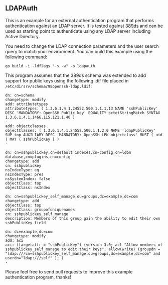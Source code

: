 ## LDAPAuth

This is an example for an external authentication program that performs authentication against an LDAP server.
It is tested against [389ds](https://directory.fedoraproject.org/) and can be used as starting point to authenticate using any LDAP server including Active Directory.

You need to change the LDAP connection parameters and the user search query to match your environment.
You can build this example using the following command:

```
go build -i -ldflags "-s -w" -o ldapauth
```

This program assumes that the 389ds schema was extended to add support for public keys using the following ldif file placed in `/etc/dirsrv/schema/98openssh-ldap.ldif`:

```
dn: cn=schema
changetype: modify
add: attributetypes
attributetypes: ( 1.3.6.1.4.1.24552.500.1.1.1.13 NAME 'sshPublicKey' DESC 'MANDATORY: OpenSSH Public key' EQUALITY octetStringMatch SYNTAX 1.3.6.1.4.1.1466.115.121.1.40 )
-
add: objectclasses
objectClasses: ( 1.3.6.1.4.1.24552.500.1.1.2.0 NAME 'ldapPublicKey' SUP top AUXILIARY DESC 'MANDATORY: OpenSSH LPK objectclass' MUST ( uid ) MAY ( sshPublicKey ) )
-

dn: cn=sshpublickey,cn=default indexes,cn=config,cn=ldbm database,cn=plugins,cn=config
changetype: add
cn: sshpublickey
nsIndexType: eq
nsIndexType: pres
nsSystemIndex: false
objectClass: top
objectClass: nsIndex

dn: cn=sshpublickey_self_manage,ou=groups,dc=example,dc=com
changetype: add
objectClass: top
objectClass: groupofuniquenames
cn: sshpublickey_self_manage
description: Members of this group gain the ability to edit their own sshPublicKey field

dn: dc=example,dc=com
changetype: modify
add: aci
aci: (targetattr = "sshPublicKey") (version 3.0; acl "Allow members of sshpublickey_self_manage to edit their keys"; allow(write) (groupdn = "ldap:///cn=sshpublickey_self_manage,ou=groups,dc=example,dc=com" and userdn="ldap:///self" ); )
-
```

Please feel free to send pull requests to improve this example authentication program, thanks!